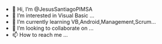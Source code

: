 - 👋 Hi, I’m @JesusSantiagoPIMSA
- 👀 I’m interested in Visual Basic ...
- 🌱 I’m currently learning VB,Android,Management,Scrum...
- 💞️ I’m looking to collaborate on ...
- 📫 How to reach me ...

<!---
JesusSantiagoPIMSA/JesusSantiagoPIMSA is a ✨ special ✨ repository because its `README.md` (this file) appears on your GitHub profile.
You can click the Preview link to take a look at your changes.
--->
